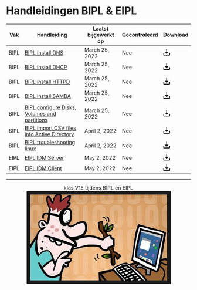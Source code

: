 # Handleidingen BIPL & EIPL


| **Vak** | **Handleiding** | **Laatst bijgewerkt op** | **Gecontroleerd** | Download |
|---|---|---|---|---|
| BIPL | [BIPL install DNS](BIPL/BIPL_DNS.md) | March 25, 2022 | Nee | <a href="pdf\BIPL_DNS.pdf">  <img alt="Download" src="assets\download.png" width="20">  |
| BIPL | [BIPL install DHCP](BIPL/BIPL_DHCP.md) | March 25, 2022  | Nee | <a href="pdf\BIPL_DHCP.pdf">  <img alt="Download" src="assets\download.png" width="20">  |
| BIPL | [BIPL install HTTPD](BIPL/BIPL_HTTPD) | March 25, 2022  | Nee | <a href="pdf\BIPL_HTTPD.pdf">  <img alt="Download" src="assets\download.png" width="20">  |
| BIPL | [BIPL install SAMBA](BIPL/BIPL_SAMBA) | March 25, 2022 | Nee | <a href="pdf\BIPL_SAMBA.pdf">  <img alt="Download" src="assets\download.png" width="20">  |
| BIPL | [BIPL configure Disks, Volumes and partitions](BIPL/BIPL_Disks.md) | March 25, 2022 | Nee | <a href="pdf\BIPL_Disks.pdf">  <img alt="Download" src="assets\download.png" width="20">  |
| BIPL | [BIPL import CSV files into Active Directory](BIPL/BIPL_CSV2AD.md) | April 2, 2022 | Nee | <a href="pdf\BIPL_CSV2AD.pdf">  <img alt="Download" src="assets\download.png" width="20">  |
| BIPL | [BIPL troubleshooting linux](BIPL/BIPL_Troubleshooting.md) | April 2, 2022 | Nee | <a href="pdf\BIPL_Troubleshooting.pdf">  <img alt="Download" src="assets\download.png" width="20">  |
| EIPL | [EIPL IDM Server](EIPL/EIPL_IDM_Server.md) | May 2, 2022 | Nee | <a href="pdf\EIPL_IDM_Server.pdf">  <img alt="Download" src="assets\download.png" width="20">  |
| EIPL | [EIPL IDM Client](EIPL/EIPL_IDM_Client.md) | May 2, 2022 | Nee | <a href="pdf\EIPL_IDM_Client.pdf">  <img alt="Download" src="assets\download.png" width="20">  |



---

<p align="center">
  klas V1E tijdens BIPL en EIPL
  <br>
  <img src="assets\noob.jpg" width="373" height="234" border="10"/>
</p>

